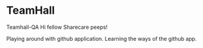 # TeamHall
Teamhall-QA
Hi fellow Sharecare peeps!

Playing around with github application. Learning the ways of the github app.
